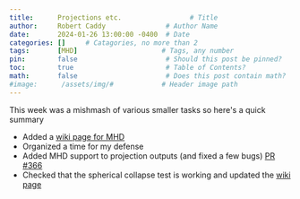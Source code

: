```yaml
---
title:      Projections etc.                 # Title
author:     Robert Caddy               # Author Name
date:       2024-01-26 13:00:00 -0400  # Date
categories: []     # Catagories, no more than 2
tags:       [MHD]                     # Tags, any number
pin:        false                      # Should this post be pinned?
toc:        true                       # Table of Contents?
math:       false                      # Does this post contain math?
#image:      /assets/img/#            # Header image path
---
```


This week was a mishmash of various smaller tasks so here's a quick summary

- Added a [wiki page for MHD](https://github.com/cholla-hydro/cholla/wiki/MHD)
- Organized a time for my defense
- Added MHD support to projection outputs (and fixed a few bugs) [PR #366](https://github.com/cholla-hydro/cholla/pull/366)
- Checked that the spherical collapse test is working and updated the [wiki page](https://github.com/cholla-hydro/cholla/wiki/3D-Spherical-Collapse)
